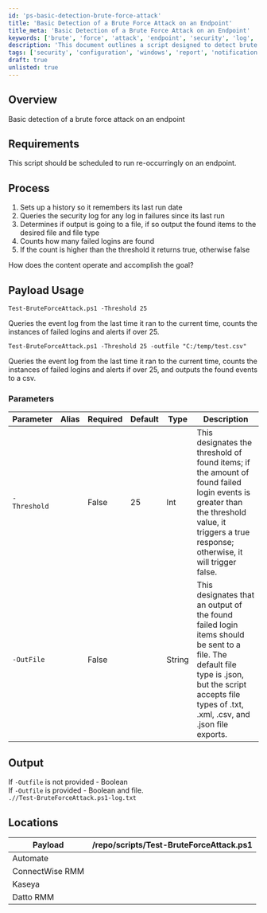 ```yaml
---
id: 'ps-basic-detection-brute-force-attack'
title: 'Basic Detection of a Brute Force Attack on an Endpoint'
title_meta: 'Basic Detection of a Brute Force Attack on an Endpoint'
keywords: ['brute', 'force', 'attack', 'endpoint', 'security', 'log', 'failures', 'threshold', 'events']
description: 'This document outlines a script designed to detect brute force attacks on an endpoint by monitoring login failures in the security log. The script can be scheduled to run periodically, checking for failed login attempts and alerting if the count exceeds a specified threshold. It also supports outputting the results to a file in various formats.'
tags: ['security', 'configuration', 'windows', 'report', 'notification']
draft: true
unlisted: true
---
```

## Overview

Basic detection of a brute force attack on an endpoint

## Requirements

This script should be scheduled to run re-occurringly on an endpoint.

## Process

1. Sets up a history so it remembers its last run date
2. Queries the security log for any log in failures since its last run
3. Determines if output is going to a file, if so output the found items to the desired file and file type
4. Counts how many failed logins are found
5. If the count is higher than the threshold it returns true, otherwise false

How does the content operate and accomplish the goal?

## Payload Usage

```
Test-BruteForceAttack.ps1 -Threshold 25
```
Queries the event log from the last time it ran to the current time, counts the instances of failed logins and alerts if over 25.

```
Test-BruteForceAttack.ps1 -Threshold 25 -outfile "C:/temp/test.csv"
```
Queries the event log from the last time it ran to the current time, counts the instances of failed logins and alerts if over 25, and outputs the found events to a csv.

### Parameters

| Parameter     | Alias | Required | Default | Type   | Description                                                                                                                                                                                                 |
|---------------|-------|----------|---------|--------|-------------------------------------------------------------------------------------------------------------------------------------------------------------------------------------------------------------|
| `-Threshold`  |       | False    | 25      | Int    | This designates the threshold of found items; if the amount of found failed login events is greater than the threshold value, it triggers a true response; otherwise, it will trigger false.               |
| `-OutFile`    |       | False    |         | String | This designates that an output of the found failed login items should be sent to a file. The default file type is .json, but the script accepts file types of .txt, .xml, .csv, and .json file exports. |

## Output

If `-Outfile` is not provided - Boolean  
If `-Outfile` is provided - Boolean and file.  
`.//Test-BruteForceAttack.ps1-log.txt`

## Locations

| Payload                      | /repo/scripts/Test-BruteForceAttack.ps1 |
|------------------------------|------------------------------------------|
| Automate                     |                                          |
| ConnectWise RMM              |                                          |
| Kaseya                       |                                          |
| Datto RMM                    |                                          |




